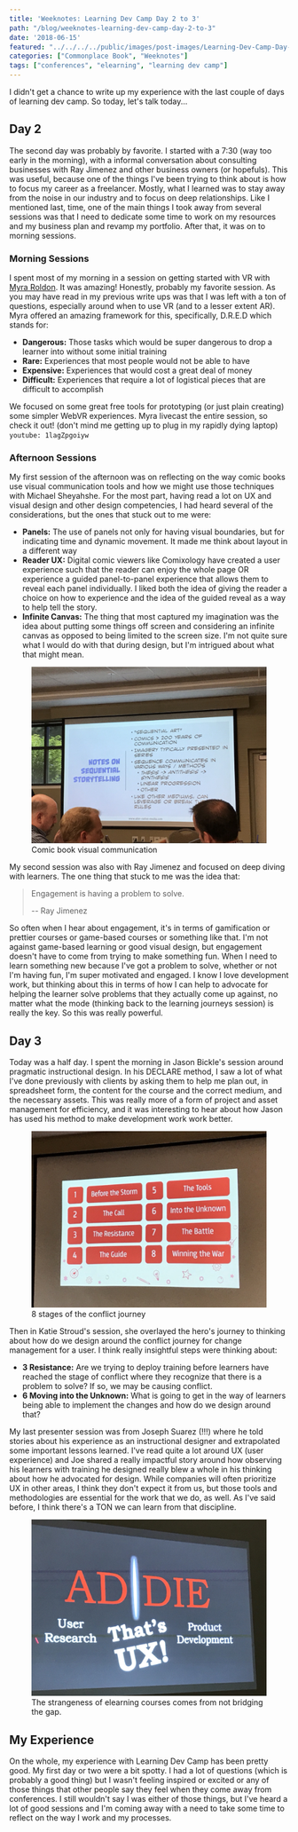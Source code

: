 ```yaml
---
title: 'Weeknotes: Learning Dev Camp Day 2 to 3'
path: "/blog/weeknotes-learning-dev-camp-day-2-to-3"
date: '2018-06-15'
featured: "../../../../public/images/post-images/Learning-Dev-Camp-Day-2-and-3.png"
categories: ["Commonplace Book", "Weeknotes"]
tags: ["conferences", "elearning", "learning dev camp"]
---
```


I didn't get a chance to write up my experience with the last couple of days of learning dev camp. So today, let's talk today...

## Day 2

The second day was probably by favorite. I started with a 7:30 (way too early in the morning), with a informal conversation about consulting businesses with Ray Jimenez and other business owners (or hopefuls). This was useful, because one of the things I've been trying to think about is how to focus my career as a freelancer. Mostly, what I learned was to stay away from the noise in our industry and to focus on deep relationships. Like I mentioned last, time, one of the main things I took away from several sessions was that I need to dedicate some time to work on my resources and my business plan and revamp my portfolio. After that, it was on to morning sessions.

### Morning Sessions

I spent most of my morning in a session on getting started with VR with [Myra Roldon](http://LinkedIn.com/in/myraroldan). It was amazing! Honestly, probably my favorite session. As you may have read in my previous write ups was that I was left with a ton of questions, especially around when to use VR (and to a lesser extent AR). Myra offered an amazing framework for this, specifically, D.R.E.D which stands for:

*   **Dangerous:** Those tasks which would be super dangerous to drop a learner into without some initial training
*   **Rare:** Experiences that most people would not be able to have
*   **Expensive:** Experiences that would cost a great deal of money
*   **Difficult:** Experiences that require a lot of logistical pieces that are difficult to accomplish

We focused on some great free tools for prototyping (or just plain creating) some simpler WebVR experiences. Myra livecast the entire session, so check it out! (don't mind me getting up to plug in my rapidly dying laptop)
`youtube: 1lagZpgoiyw`

### Afternoon Sessions

My first session of the afternoon was on reflecting on the way comic books use visual communication tools and how we might use those techniques with Michael Sheyahshe. For the most part, having read a lot on UX and visual design and other design competencies, I had heard several of the considerations, but the ones that stuck out to me were:

*   **Panels:** The use of panels not only for having visual boundaries, but for indicating time and dynamic movement. It made me think about layout in a different way
*   **Reader UX:** Digital comic viewers like Comixology have created a user experience such that the reader can enjoy the whole page OR experience a guided panel-to-panel experience that allows them to reveal each panel individually. I liked both the idea of giving the reader a choice on how to experience and the idea of the guided reveal as a way to help tell the story.
*   **Infinite Canvas:** The thing that most captured my imagination was the idea about putting some things off screen and considering an infinite canvas as opposed to being limited to the screen size. I'm not quite sure what I would do with that during design, but I'm intrigued about what that might mean.

<figure>
    <img src="../../../../public/images/post-images/img_2235.jpg" alt="slide about history of comic book communcation" />
    <figcaption>Comic book visual communication</figcaption>
</figure>

My second session was also with Ray Jimenez and focused on deep diving with learners. The one thing that stuck to me was the idea that:
 > Engagement is having a problem to solve.
 >
 > -- Ray Jimenez

So often when I hear about engagement, it's in terms of gamification or prettier courses or game-based courses or something like that. I'm not against game-based learning or good visual design, but engagement doesn't have to come from trying to make something fun. When I need to learn something new because I've got a problem to solve, whether or not I'm having fun, I'm super motivated and engaged. I know I love development work, but thinking about this in terms of how I can help to advocate for helping the learner solve problems that they actually come up against, no matter what the mode (thinking back to the learning journeys session) is really the key. So this was really powerful.

## Day 3

Today was a half day. I spent the morning in Jason Bickle's session around pragmatic instructional design. In his DECLARE method, I saw a lot of what I've done previously with clients by asking them to help me plan out, in spreadsheet form, the content for the course and the correct medium, and the necessary assets. This was really more of a form of project and asset management for efficiency, and it was interesting to hear about how Jason has used his method to make development work work better.

<figure>
    <img src="../../../../public/images/post-images/img_2241.jpg" alt="stages of conflict journey" />
    <figcaption>8 stages of the conflict journey</figcaption>
</figure>

Then in Katie Stroud's session, she overlayed the hero's journey to thinking about how do we design around the conflict journey for change management for a user. I think really insightful steps were thinking about:

*   **3 Resistance:** Are we trying to deploy training before learners have reached the stage of conflict where they recognize that there is a problem to solve? If so, we may be causing conflict.
*   **6 Moving into the Unknown:** What is going to get in the way of learners being able to implement the changes and how do we design around that?

My last presenter session was from Joseph Suarez (!!!) where he told stories about his experience as an instructional designer and extrapolated some important lessons learned. I've read quite a lot around UX (user experience) and Joe shared a really impactful story around how observing his learners with training he designed really blew a whole in his thinking about how he advocated for design. While companies will often prioritize UX in other areas, I think they don't expect it from us, but those tools and methodologies are essential for the work that we do, as well. As I've said before, I think there's a TON we can learn from that discipline.

<figure>
    <img src="../../../../public/images/post-images/img_2244.jpg" alt="gap between web development and elearning development" />
    <figcaption>The strangeness of elearning courses comes from not bridging the gap.</figcaption>
</figure>

## My Experience

On the whole, my experience with Learning Dev Camp has been pretty good. My first day or two were a bit spotty. I had a lot of questions (which is probably a good thing) but I wasn't feeling inspired or excited or any of those things that other people say they feel when they come away from conferences. I still wouldn't say I was either of those things, but I've heard a lot of good sessions and I'm coming away with a need to take some time to reflect on the way I work and my processes.

